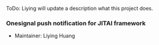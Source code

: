ToDo: Liying will update a description what this project does.

### Onesignal push notification for JITAI framework

* Maintainer: Liying Huang
